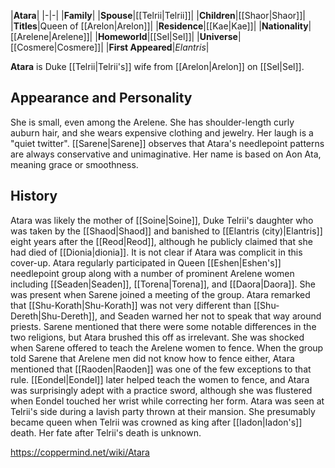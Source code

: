 |**Atara**|
|-|-|
|**Family**|
|**Spouse**|[[Telrii\|Telrii]]|
|**Children**|[[Shaor\|Shaor]]|
|**Titles**|Queen of [[Arelon\|Arelon]]|
|**Residence**|[[Kae\|Kae]]|
|**Nationality**|[[Arelene\|Arelene]]|
|**Homeworld**|[[Sel\|Sel]]|
|**Universe**|[[Cosmere\|Cosmere]]|
|**First Appeared**|*Elantris*|

**Atara** is Duke [[Telrii\|Telrii's]] wife from [[Arelon\|Arelon]] on [[Sel\|Sel]].

## Appearance and Personality
She is small, even among the Arelene. She has shoulder-length curly auburn hair, and she wears expensive clothing and jewelry. Her laugh is a "quiet twitter". [[Sarene\|Sarene]] observes that Atara's needlepoint patterns are always conservative and unimaginative. Her name is based on Aon Ata, meaning grace or smoothness.

## History
Atara was likely the mother of [[Soine\|Soine]], Duke Telrii's daughter who was taken by the [[Shaod\|Shaod]] and banished to [[Elantris (city)\|Elantris]] eight years after the [[Reod\|Reod]], although he publicly claimed that she had died of [[Dionia\|dionia]]. It is not clear if Atara was complicit in this cover-up.
Atara regularly participated in Queen [[Eshen\|Eshen's]] needlepoint group along with a number of prominent Arelene women including [[Seaden\|Seaden]], [[Torena\|Torena]], and [[Daora\|Daora]]. She was present when Sarene joined a meeting of the group. Atara remarked that [[Shu-Korath\|Shu-Korath]] was not very different than [[Shu-Dereth\|Shu-Dereth]], and Seaden warned her not to speak that way around priests. Sarene mentioned that there were some notable differences in the two religions, but Atara brushed this off as irrelevant.
She was shocked when Sarene offered to teach the Arelene women to fence. When the group told Sarene that Arelene men did not know how to fence either, Atara mentioned that [[Raoden\|Raoden]] was one of the few exceptions to that rule. [[Eondel\|Eondel]] later helped teach the women to fence, and Atara was surprisingly adept with a practice sword, although she was flustered when Eondel touched her wrist while correcting her form.
Atara was seen at Telrii's side during a lavish party thrown at their mansion. She presumably became queen when Telrii was crowned as king after [[Iadon\|Iadon's]] death. Her fate after Telrii's death is unknown.



https://coppermind.net/wiki/Atara